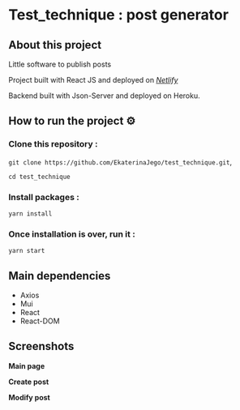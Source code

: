 # Test_technique : post generator

## About this project

Little software to publish posts

Project built with React JS and deployed on
[_Netlify_](https://extralab-test.netlify.app/)

Backend built with Json-Server and deployed on Heroku.

## How to run the project ⚙️

### Clone this repository :

`git clone https://github.com/EkaterinaJego/test_technique.git`,

`cd test_technique`

### Install packages :

`yarn install`

### Once installation is over, run it :

`yarn start`

## Main dependencies

- Axios
- Mui
- React
- React-DOM

## Screenshots

**Main page**

**Create post**

**Modify post**
